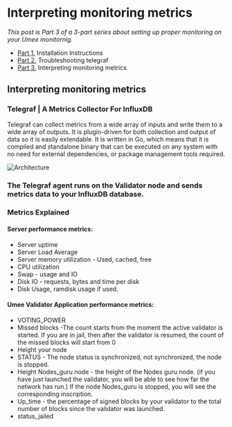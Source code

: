 # Interpreting monitoring metrics

*This post is Part 3 of a 3-part series about setting up proper monitoring on your Umee monitornig.*

* [Part 1.](https://github.com/studentmtk/Umee_monitoring/blob/main/README.md) Installation Instructions
* [Part 2.](https://github.com/studentmtk/Umee_monitoring/blob/main/Troubleshooting%20telegrafm.md) Troubleshooting telegraf
* [Part 3.](https://github.com/studentmtk/Umee_monitoring/blob/main/Guidelines%20interpreting%20metrics.md) Interpreting monitoring metrics

## Interpreting monitoring metrics

### Telegraf | A Metrics Collector For InfluxDB

Telegraf can collect metrics from a wide array of inputs and write them to a wide array of outputs. It is plugin-driven for both collection and output of data so it is easily extendable. It is written in Go, which means that it is compiled and standalone binary that can be executed on any system with no need for external dependencies, or package management tools required.

![Architecture](https://i.imgur.com/xmbND94.png)

### The Telegraf agent runs on the Validator node and sends metrics data to your InfluxDB database. 

### Metrics Explained

#### Server performance metrics:
- Server uptime
- Server Load Average
- Server memory utilization - Used, cached, free
- CPU utilization
- Swap - usage and IO
- Disk IO - requests, bytes and time per disk
- Disk Usage, ramdisk usage if used.

#### Umee Validator Application performance metrics:
- VOTING_POWER
- Missed blocks -The count starts from the moment the active validator is started. If you are in jail, then after the validator is resumed, the count of the missed blocks will start from 0
- Height your node
- STATUS - The node status is synchronized, not synchronized, the node is stopped.
- Height Nodes_guru node - the height of the Nodes guru node. (if you have just launched the validator, you will be able to see how far the network has run.) If the node Nodes_guru is stopped, you will see the corresponding inscription.
- Up_time - the percentage of signed blocks by your validator to the total number of blocks since the validator was launched.
- status_jailed

